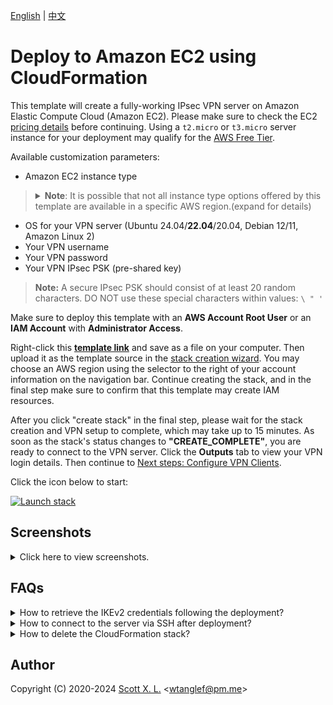 [English](README.md) | [中文](README-zh.md)

# Deploy to Amazon EC2 using CloudFormation

This template will create a fully-working IPsec VPN server on Amazon Elastic Compute Cloud (Amazon EC2). Please make sure to check the EC2 [pricing details](https://aws.amazon.com/ec2/pricing/on-demand/) before continuing. Using a `t2.micro` or `t3.micro` server instance for your deployment may qualify for the [AWS Free Tier](https://aws.amazon.com/free/).

Available customization parameters:

- Amazon EC2 instance type
> <details><summary><strong>Note</strong>: It is possible that not all instance type options offered by this template are available in a specific AWS region.(expand for details)
> </summary>
> 
> For example, you may not be able to deploy an `m5a.large` instance in `ap-east-1` (hypothetically). In that case, you might experience the following error during deployment: `The requested configuration is currently not supported. Please check the documentation for supported configurations`. Newly released regions are more prone to having this problem as there are less variety of instances. For more info about instance type availability, refer to [https://instances.vantage.sh/](https://instances.vantage.sh/).</details>

- OS for your VPN server (Ubuntu 24.04/**22.04**/20.04, Debian 12/11, Amazon Linux 2)
- Your VPN username
- Your VPN password
- Your VPN IPsec PSK (pre-shared key)

> **Note:** A secure IPsec PSK should consist of at least 20 random characters. DO NOT use these special characters within values: `\ " '`

Make sure to deploy this template with an **AWS Account Root User** or an **IAM Account** with **Administrator Access**.

Right-click this [**template link**](https://raw.githubusercontent.com/sbcarp/setup-ipsec-vpn/master/aws/cloudformation-template-ipsec.json) and save as a file on your computer. Then upload it as the template source in the [stack creation wizard](https://console.aws.amazon.com/cloudformation/home#/stacks/new). You may choose an AWS region using the selector to the right of your account information on the navigation bar. Continue creating the stack, and in the final step make sure to confirm that this template may create IAM resources.

After you click "create stack" in the final step, please wait for the stack creation and VPN setup to complete, which may take up to 15 minutes. As soon as the stack's status changes to **"CREATE_COMPLETE"**, you are ready to connect to the VPN server. Click the **Outputs** tab to view your VPN login details. Then continue to [Next steps: Configure VPN Clients](../README.md#next-steps).

Click the icon below to start:

[![Launch stack](images/cloudformation-launch-stack-button.png)](https://console.aws.amazon.com/cloudformation/home#/stacks/new)

## Screenshots

<details>
<summary>
Click here to view screenshots.
</summary>

![Upload the template](images/upload-the-template.png)
![Specify parameters](images/specify-parameters.png)
![Confirm IAM](images/confirm-iam.png)
![Show key](images/show-key.png)
</details>

## FAQs

<details>
<summary>
How to retrieve the IKEv2 credentials following the deployment?
</summary>

After the deployment completes, connection credentials generated for IKEv2 mode are uploaded to a newly created AWS Simple Storage Service (S3) bucket. The download link is then provided under the **Outputs** tab.

Simply click on the link to download an archive named `profiles.zip`. To extract the contents from the archive, you will be prompted to enter a password, which is the **VPN password you specified when creating the stack**.

It's important to note that the link provided for downloading the IKEv2 credentials **will expire in 1 day** following the successful deployment of the stack. If you delete the stack, the bucket that stores the IKEv2 crendentials will not be automatically deleted.

To learn more about how to configure your clients using IKEv2 mode, please refer to: [Guide: How to Set Up and Use IKEv2 VPN](../docs/ikev2-howto.md).

![Credentials](images/credentials.png)

</details>

<details>
<summary>
How to connect to the server via SSH after deployment?
</summary>

**Option 1:** Connect using [EC2 Instance Connect](https://docs.aws.amazon.com/AWSEC2/latest/UserGuide/ec2-instance-connect-methods.html).

**Option 2:** Connect to the server using SSH. See details below.

You need to know the username and the private key for your Amazon EC2 instance in order to login to it via SSH.

Each Linux server distribution on EC2 has its own default login username. Password login is disabled by default for new instances, and the use of private keys, or "key pairs", is enforced.

List of default usernames:
> **Reference:** [https://docs.aws.amazon.com/AWSEC2/latest/UserGuide/connection-prereqs.html](https://docs.aws.amazon.com/AWSEC2/latest/UserGuide/connection-prereqs.html)

| Distribution | Default Login Username |
| --- | --- |
| Ubuntu |  `ubuntu` |
| Debian | `admin` |
| Amazon Linux 2 | `ec2-user` |

This template generates a key pair for you during deployment, and to acquire the private key you can choose one of the following two methods.

1. Copy the key pair ID displayed under the **Outputs** tab, and use the following command to retrieve the private key material and save it into a certificate file:

   > **Note:** You need to first properly set up the AWS CLI on your computer before using the following command. For more information on how to get started with AWS CLI, please refer to [Get started with the AWS CLI](https://docs.aws.amazon.com/cli/latest/userguide/cli-chap-getting-started.html).

   ```
   $ aws ssm get-parameter --region your-region --name /ec2/keypair/your-key-pair-id --with-decryption --query Parameter.Value --output text > new-key-file.pem
   ```

   ![Show key ID](images/show-key-id.png)

2. Copy the private key material directly from the **Outputs** tab, and save it into a certificate file. Note that You may need to format the private key by replacing all spaces with newlines, before saving to a file. The file will need to be set with [proper permissions](https://docs.aws.amazon.com/AWSEC2/latest/UserGuide/connection-prereqs.html#connection-prereqs-private-key) before using.

   ![Show key material](images/show-key.png)

To apply proper permissions to your private key file, run the following command under the directory where the file is located:

```bash
$ sudo chmod 400 new-key-file.pem
```

Example command to login to your EC2 instance using SSH:

```bash
$ ssh -i path/to/your/new-key-file.pem instance-username@instance-ip-address
```
</details>

<details>
<summary>
How to delete the CloudFormation stack?
</summary>

You may use the "Delete" button on the CloudFormation stack page to delete the CloudFormation stack you created and its associated resources. Note that when deleting the stack, the S3 bucket that stores the generated IKEv2 credentials will not be automatically deleted. Refer to "How to retrieve the IKEv2 credentials following the deployment" above.
</details>

## Author

Copyright (C) 2020-2024 [Scott X. L.](https://github.com/scottpedia) <[wtanglef@pm.me](mailto:wtanglef@pm.me)>
